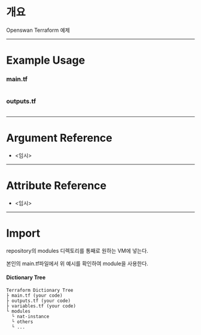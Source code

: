 # 개요

Openswan Terraform 예제

- - -

# Example Usage

### main.tf
``` terraform


```

### outputs.tf
``` terraform 


```

- - -

# Argument Reference

- <임시>

- - -

# Attribute Reference

- <임시>

- - -

# Import

repository의 modules 디렉토리를 통째로 원하는 VM에 넣는다. 

본인의 main.tf파일에서 위 예시를 확인하여 module을 사용한다.

#### Dictionary Tree
```
Terraform Dictionary Tree
├ main.tf (your code)
├ outputs.tf (your code)
├ variables.tf (your code)
└ modules 
  └ nat-instance
  └ others
  └ ...
```
